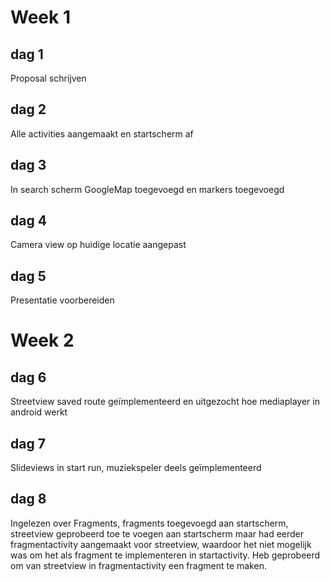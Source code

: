 # Week 1
## dag 1
Proposal schrijven
## dag 2
Alle activities aangemaakt en startscherm af
## dag 3
In search scherm GoogleMap toegevoegd en markers toegevoegd
## dag 4
Camera view op huidige locatie aangepast
## dag 5
Presentatie voorbereiden 
# Week 2
## dag 6
Streetview saved route geïmplementeerd en uitgezocht hoe mediaplayer in android werkt
## dag 7
Slideviews in start run, muziekspeler deels geïmplementeerd
## dag 8
Ingelezen over Fragments, fragments toegevoegd aan startscherm, 
streetview geprobeerd toe te voegen aan startscherm maar had eerder fragmentactivity aangemaakt voor streetview,
waardoor het niet mogelijk was om het als fragment te implementeren in startactivity. Heb geprobeerd om van streetview in fragmentactivity een fragment te maken.
